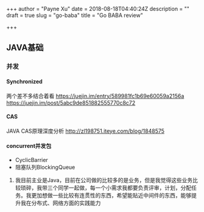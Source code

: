 +++
author = "Payne Xu"
date = 2018-08-18T04:40:24Z
description = ""
draft = true
slug = "go-baba"
title = "Go BABA review"

+++

## JAVA基础
### 并发
#### Synchronized
两个差不多结合着看
https://juejin.im/entry/589981fc1b69e60059a2156a
https://juejin.im/post/5abc9de851882555770c8c72

#### CAS 
JAVA CAS原理深度分析 http://zl198751.iteye.com/blog/1848575
#### concurrent并发包
- CyclicBarrier
- 阻塞队列BlockingQueue



1. 我目前主业是Java，目前在公司做的比较多的是业务，但是我觉得这些业务比较琐碎，我带三个同学一起做，每一个小需求我都要负责评审，计划，分配任务。我更加想做一些比较有连贯性的东西，希望能贴近中间件的东西，能够提升我在分布式、网络方面的实践能力